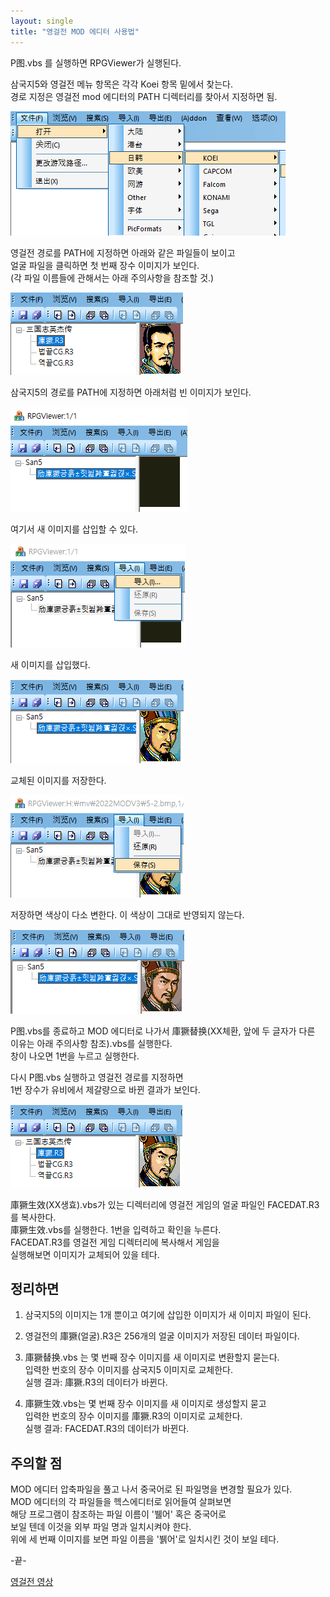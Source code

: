 ```yaml
---
layout: single
title: "영걸전 MOD 에디터 사용법"
---
```


P图.vbs 를 실행하면 RPGViewer가 실행된다.

삼국지5와 영걸전 메뉴 항목은 각각 Koei 항목 밑에서 찾는다.   
경로 지정은 영걸전 mod 에디터의 PATH 디렉터리를 찾아서 지정하면 됨.

<img src="../images/2022-11-30-6.png"/>


영걸전 경로를 PATH에 지정하면 아래와 같은 파일들이 보이고   
얼굴 파일을 클릭하면 첫 번째 장수 이미지가 보인다.   
(각 파일 이름들에 관해서는 아래 주의사항을 참조할 것.)

<img src="../images/2022-11-30-7.png"/>

삼국지5의 경로를 PATH에 지정하면 아래처럼 빈 이미지가 보인다.

<img src="../images/2022-11-30-0.png"/>

여기서 새 이미지를 삽입할 수 있다.

<img src="../images/2022-11-30-2.png"/>

새 이미지를 삽입했다.

<img src="../images/2022-11-30-4.png"/>

교체된 이미지를 저장한다.

<img src="../images/2022-11-30-3.png"/>

저장하면 색상이 다소 변한다. 
이 색상이 그대로 반영되지 않는다.

<img src="../images/2022-11-30-5.png"/>


P图.vbs를 종료하고 MOD 에디터로 나가서
庫獗替换(XX체환, 앞에 두 글자가 다른 이유는 아래 주의사항 참조).vbs를 실행한다.   
창이 나오면 1번을 누르고 실행한다.

다시 P图.vbs 실행하고 영걸전 경로를 지정하면   
1번 장수가 유비에서 제갈량으로 바뀐 결과가 보인다.

<img src="../images/2022-11-30-8.png"/>

庫獗生效(XX생효).vbs가 있는 디렉터리에 영걸전 게임의 얼굴 파일인 FACEDAT.R3를 복사한다.   
庫獗生效.vbs를 실행한다. 1번을 입력하고 확인을 누른다.   
FACEDAT.R3를 영걸전 게임 디렉터리에 복사해서 게임을   
실행해보면 이미지가 교체되어 있을 테다.

## 정리하면

1. 삼국지5의 이미지는 1개 뿐이고 여기에 삽입한 이미지가
새 이미지 파일이 된다.

2. 영걸전의 庫獗(얼굴).R3은 
256개의 얼굴 이미지가 저장된 데이터 파일이다.

3. 庫獗替换.vbs 는 몇 번째 장수 이미지를 새 이미지로 변환할지 묻는다.   
입력한 번호의 장수 이미지를 삼국지5 이미지로 교체한다.   
실행 결과: 庫獗.R3의 데이터가 바뀐다.

4. 庫獗生效.vbs는 몇 번째 장수 이미지를 새 이미지로 생성할지 묻고   
입력한 번호의 장수 이미지를 庫獗.R3의 이미지로 교체한다.   
실행 결과: FACEDAT.R3의 데이터가 바뀐다.

## 주의할 점

MOD 에디터 압축파일을 풀고 나서 중국어로 된 파일명을 변경할 필요가 있다.   
MOD 에디터의 각 파일들을 헥스에디터로 읽어들여 살펴보면   
해당 프로그램이 참조하는 파일 이름이 '뷀어' 혹은 중국어로   
보일 텐데 이것을 외부 파일 명과 일치시켜야 한다.   
위에 세 번째 이미지를 보면 파일 이름을 '뷁어'로 일치시킨 것이 보일 테다.

 -끝-

[영걸전 영상](https://www.youtube.com/watch?v=0x5pqtjtPUs)
